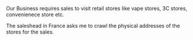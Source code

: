 Our Business requires sales to visit retail stores like vape stores, 3C stores, convenienece store etc.

The saleshead in France asks me to crawl the physical addresses of the stores for the sales.
